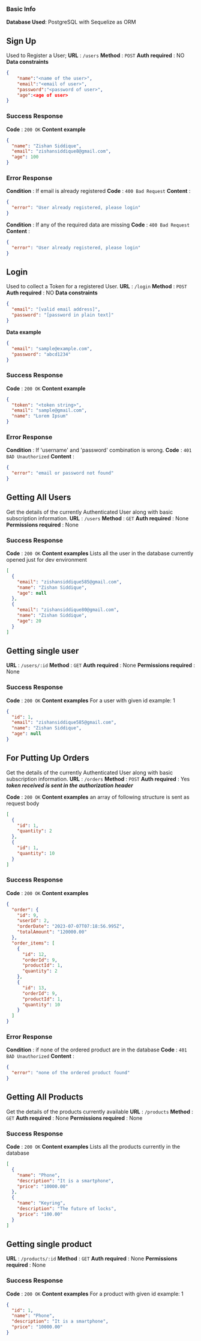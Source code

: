 ### Basic Info

**Database Used**: PostgreSQL with Sequelize as ORM

## Sign Up

Used to Register a User;
**URL** : `/users`
**Method** : `POST`
**Auth required** : NO
**Data constraints**

```json
{
    "name":"<name of the user>",
    "email":"<email of user>",
    "password":"<password of user>",
    "age":<age of user>
}
```

### Success Response

**Code** : `200 OK`
**Content example**

```json
{
  "name": "Zishan Siddique",
  "email": "zishansiddique8@gmail.com",
  "age": 100
}
```

### Error Response

**Condition** : If email is already registered
**Code** : `400 Bad Request`
**Content** :

```json
{
  "error": "User already registered, please login"
}
```

**Condition** : If any of the required data are missing
**Code** : `400 Bad Request`
**Content** :

```json
{
  "error": "User already registered, please login"
}
```

## Login

Used to collect a Token for a registered User.
**URL** : `/login`
**Method** : `POST`
**Auth required** : NO
**Data constraints**

```json
{
  "email": "[valid email address]",
  "password": "[password in plain text]"
}
```

**Data example**

```json
{
  "email": "sample@example.com",
  "password": "abcd1234"
}
```

### Success Response

**Code** : `200 OK`
**Content example**

```json
{
  "token": "<token string>",
  "email": "sample@gmail.com",
  "name": "Lorem Ipsum"
}
```

### Error Response

**Condition** : If 'username' and 'password' combination is wrong.
**Code** : `401 BAD Unauthorized`
**Content** :

```json
{
  "error": "email or password not found"
}
```

## Getting All Users

Get the details of the currently Authenticated User along with basic
subscription information.
**URL** : `/users`
**Method** : `GET`
**Auth required** : None
**Permissions required** : None

### Success Response

**Code** : `200 OK`
**Content examples**
Lists all the user in the database currently opened just for dev environment

```json
[
  {
    "email": "zishansiddique585@gmail.com",
    "name": "Zishan Siddique",
    "age": null
  },
  {
    "email": "zishansiddique80@gmail.com",
    "name": "Zishan Siddique",
    "age": 20
  }
]
```

## Getting single user

**URL** : `/users/:id`
**Method** : `GET`
**Auth required** : None
**Permissions required** : None

### Success Response

**Code** : `200 OK`
**Content examples**
For a user with given id example: 1

```json
{
  "id": 1,
  "email": "zishansiddique585@gmail.com",
  "name": "Zishan Siddique",
  "age": null
}
```

## For Putting Up Orders

Get the details of the currently Authenticated User along with basic
subscription information.
**URL** : `/orders`
**Method** : `POST`
**Auth required** : Yes
**_token received is sent in the authorization header_**

**Code** : `200 OK`
**Content examples**
an array of following structure is sent as request body

```json
[
  {
    "id": 1,
    "quantity": 2
  },
  {
    "id": 1,
    "quantity": 10
  }
]
```

### Success Response

**Code** : `200 OK`
**Content examples**

```json
{
  "order": {
    "id": 9,
    "userId": 2,
    "orderDate": "2023-07-07T07:18:56.995Z",
    "totalAmount": "120000.00"
  },
  "order_items": [
    {
      "id": 12,
      "orderId": 9,
      "productId": 1,
      "quantity": 2
    },
    {
      "id": 13,
      "orderId": 9,
      "productId": 1,
      "quantity": 10
    }
  ]
}
```

### Error Response

**Condition** : if none of the ordered product are in the database
**Code** : `401 BAD Unauthorized`
**Content** :

```json
{
  "error": "none of the ordered product found"
}
```

## Getting All Products

Get the details of the products currently available
**URL** : `/products`
**Method** : `GET`
**Auth required** : None
**Permissions required** : None

### Success Response

**Code** : `200 OK`
**Content examples**
Lists all the products currently in the database

```json
[
  {
    "name": "Phone",
    "description": "It is a smartphone",
    "price": "10000.00"
  },
  {
    "name": "Keyring",
    "description": "The future of locks",
    "price": "100.00"
  }
]
```

## Getting single product

**URL** : `/products/:id`
**Method** : `GET`
**Auth required** : None
**Permissions required** : None

### Success Response

**Code** : `200 OK`
**Content examples**
For a product with given id example: 1

```json
{
  "id": 1,
  "name": "Phone",
  "description": "It is a smartphone",
  "price": "10000.00"
}
```
